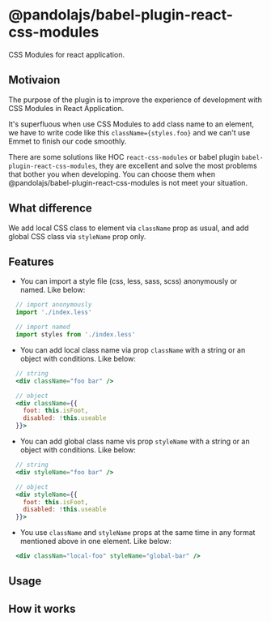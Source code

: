 # @pandolajs/babel-plugin-react-css-modules

CSS Modules for react application.

## Motivaion

The purpose of the plugin is to improve the experience of development with CSS Modules in React Application.

It's superfluous when use CSS Modules to add class name to an element, we have to write code like this `className={styles.foo}` and we can't use Emmet to finish our code smoothly.

There are some solutions like HOC `react-css-modules` or babel plugin `babel-plugin-react-css-modules`, they are excellent and solve the most problems that bother you when developing. You can choose them when @pandolajs/babel-plugin-react-css-modules is not meet your situation.

## What difference

We add local CSS class to element via `className` prop as usual, and add global CSS class via `styleName` prop only.

## Features

- You can import a style file (css, less, sass, scss) anonymously or named. Like below:

```js
  // import anonymously
  import './index.less'

  // import named
  import styles from './index.less'
```

- You can add local class name via prop `className` with a string or an object with conditions. Like below:

```jsx
  // string
  <div className="foo bar" />

  // object
  <div className={{
    foot: this.isFoot,
    disabled: !this.useable
  }}>
```

- You can add global class name vis prop `styleName` with a string or an object with conditions. Like below:

```jsx
  // string
  <div styleName="foo bar" />

  // object
  <div styleName={{
    foot: this.isFoot,
    disabled: !this.useable
  }}>
```

- You use `className` and `styleName` props at the same time in any format mentioned above in one element. Like below:

```jsx
  <div classNam="local-foo" styleName="global-bar" />
```

## Usage

## How it works
